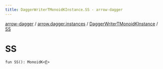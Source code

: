 ```yaml
---
title: DaggerWriterTMonoidKInstance.SS - arrow-dagger
---
```


[arrow-dagger](../../index.html) / [arrow.dagger.instances](../index.html) / [DaggerWriterTMonoidKInstance](index.html) / [SS](./-s-s.html)

# SS

`fun SS(): MonoidK<`[`F`](index.html#F)`>`